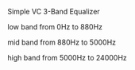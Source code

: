 Simple VC 3-Band Equalizer


low band from 0Hz to 880Hz 

mid band from 880Hz to 5000Hz 

high band from 5000Hz to 24000Hz



